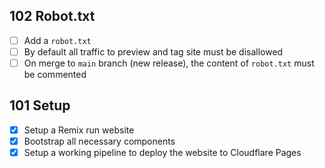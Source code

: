 ## 102 Robot.txt
- [ ] Add a `robot.txt`
- [ ] By default all traffic to preview and tag site must be disallowed
- [ ] On merge to `main` branch (new release), the content of `robot.txt` must be commented

## 101 Setup
- [x] Setup a Remix run website
- [x] Bootstrap all necessary components
- [x] Setup a working pipeline to deploy the website to Cloudflare Pages
